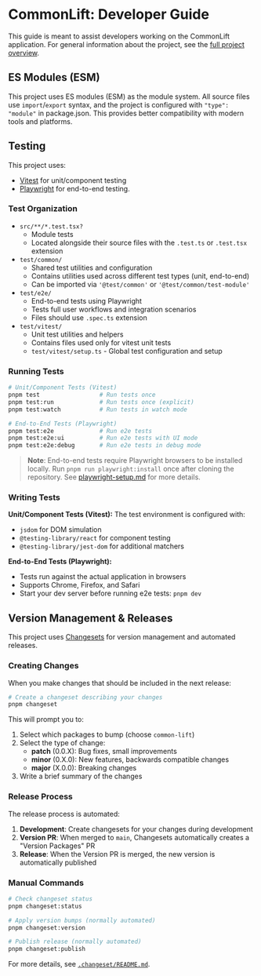 # CommonLift: Developer Guide

This guide is meant to assist developers working on the CommonLift application. For general information about the
project, see the [full project overview](./docs/project-overview.md).

## ES Modules (ESM)

This project uses ES modules (ESM) as the module system. All source files use `import`/`export` syntax, and the project is configured with `"type": "module"` in package.json. This provides better compatibility with modern tools and platforms.

## Testing

This project uses:

- [Vitest](https://vitest.dev/) for unit/component testing
- [Playwright](https://playwright.dev/) for end-to-end testing.

### Test Organization

- `src/**/*.test.tsx?`
  - Module tests
  - Located alongside their source files with the `.test.ts` or `.test.tsx` extension
- `test/common/`
  - Shared test utilities and configuration
  - Contains utilities used across different test types (unit, end-to-end)
  - Can be imported via `'@test/common'` or `'@test/common/test-module'`
- `test/e2e/`
  - End-to-end tests using Playwright
  - Tests full user workflows and integration scenarios
  - Files should use `.spec.ts` extension
- `test/vitest/`
  - Unit test utilities and helpers
  - Contains files used only for vitest unit tests
  - `test/vitest/setup.ts` - Global test configuration and setup

### Running Tests

```bash
# Unit/Component Tests (Vitest)
pnpm test                 # Run tests once
pnpm test:run             # Run tests once (explicit)
pnpm test:watch           # Run tests in watch mode

# End-to-End Tests (Playwright)
pnpm test:e2e             # Run e2e tests
pnpm test:e2e:ui          # Run e2e tests with UI mode
pnpm test:e2e:debug       # Run e2e tests in debug mode
```

> **Note**: End-to-end tests require Playwright browsers to be installed locally. Run `pnpm run playwright:install` once after cloning the repository. See [playwright-setup.md](./playwright-setup.md) for more details.

### Writing Tests

**Unit/Component Tests (Vitest):**
The test environment is configured with:

- `jsdom` for DOM simulation
- `@testing-library/react` for component testing
- `@testing-library/jest-dom` for additional matchers

**End-to-End Tests (Playwright):**

- Tests run against the actual application in browsers
- Supports Chrome, Firefox, and Safari
- Start your dev server before running e2e tests: `pnpm dev`

## Version Management & Releases

This project uses [Changesets](https://github.com/changesets/changesets) for version management and automated releases.

### Creating Changes

When you make changes that should be included in the next release:

```bash
# Create a changeset describing your changes
pnpm changeset
```

This will prompt you to:
1. Select which packages to bump (choose `common-lift`)
2. Select the type of change:
   - **patch** (0.0.X): Bug fixes, small improvements
   - **minor** (0.X.0): New features, backwards compatible changes
   - **major** (X.0.0): Breaking changes
3. Write a brief summary of the changes

### Release Process

The release process is automated:

1. **Development**: Create changesets for your changes during development
2. **Version PR**: When merged to `main`, Changesets automatically creates a "Version Packages" PR
3. **Release**: When the Version PR is merged, the new version is automatically published

### Manual Commands

```bash
# Check changeset status
pnpm changeset:status

# Apply version bumps (normally automated)
pnpm changeset:version

# Publish release (normally automated)
pnpm changeset:publish
```

For more details, see [`.changeset/README.md`](.changeset/README.md).
